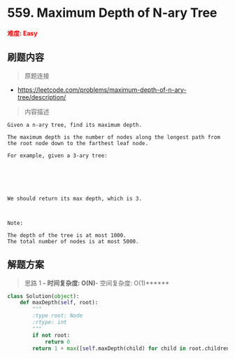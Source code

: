 # 559. Maximum Depth of N-ary Tree

**<font color=red>难度: Easy</font>**

## 刷题内容

> 原题连接

* https://leetcode.com/problems/maximum-depth-of-n-ary-tree/description/

> 内容描述

```
Given a n-ary tree, find its maximum depth.

The maximum depth is the number of nodes along the longest path from the root node down to the farthest leaf node.

For example, given a 3-ary tree:

 


 

We should return its max depth, which is 3.

 

Note:

The depth of the tree is at most 1000.
The total number of nodes is at most 5000.
```

## 解题方案

> 思路 1
******- 时间复杂度: O(N)******- 空间复杂度: O(1)******



```python
class Solution(object):
    def maxDepth(self, root):
        """
        :type root: Node
        :rtype: int
        """
        if not root:
            return 0
        return 1 + max([self.maxDepth(child) for child in root.children]) if root.children else 1
```

